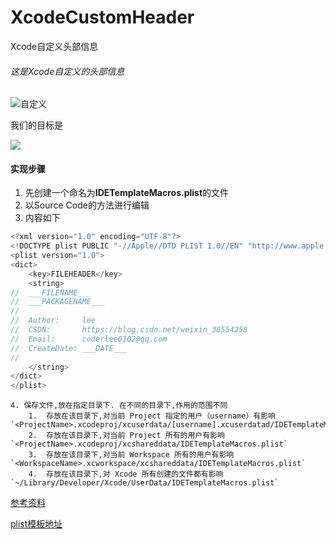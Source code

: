 # XcodeCustomHeader
Xcode自定义头部信息

###### 这是Xcode自定义的头部信息 

![自定义](/Users/liyang/Desktop/XcodeCustomHeader/images/Snip20190509_3.png)

我们的目标是

![](/Users/liyang/Desktop/XcodeCustomHeader/images/Snip20190509_5.png)

#### 实现步骤

1. 先创建一个命名为**IDETemplateMacros.plist**的文件
2. 以Source Code的方法进行编辑
3. 内容如下

```Objective-C
<?xml version="1.0" encoding="UTF-8"?>
<!DOCTYPE plist PUBLIC "-//Apple//DTD PLIST 1.0//EN" "http://www.apple.com/DTDs/PropertyList-1.0.dtd">
<plist version="1.0">
<dict>
	<key>FILEHEADER</key>
	<string>
//  ___FILENAME___
//  ___PACKAGENAME___
//
//  Author:     lee
//  CSDN:       https://blog.csdn.net/weixin_38554258
//  Email:      coderlee0102@qq.com
//  CreateDate: ___DATE___
//
    </string>
</dict>
</plist>
```

 	4. 保存文件,放在指定目录下. 在不同的目录下,作用的范围不同
      	1.  存放在该目录下,对当前 Project 指定的用户（username）有影响  `<ProjectName>.xcodeproj/xcuserdata/[username].xcuserdatad/IDETemplateMacros.plist`
     	2.  存放在该目录下,对当前 Project 所有的用户有影响  `<ProjectName>.xcodeproj/xcshareddata/IDETemplateMacros.plist`
     	3.  存放在该目录下,对当前 Workspace 所有的用户有影响  `<WorkspaceName>.xcworkspace/xcshareddata/IDETemplateMacros.plist`
     	4.  存放在该目录下,对 Xcode 所有创建的文件都有影响 `~/Library/Developer/Xcode/UserData/IDETemplateMacros.plist`

[参考资料](https://help.apple.com/xcode/mac/9.0/index.html#/devc8a500cb9)

[plist模板地址](https://github.com/liyang123/XcodeCustomHeader)

